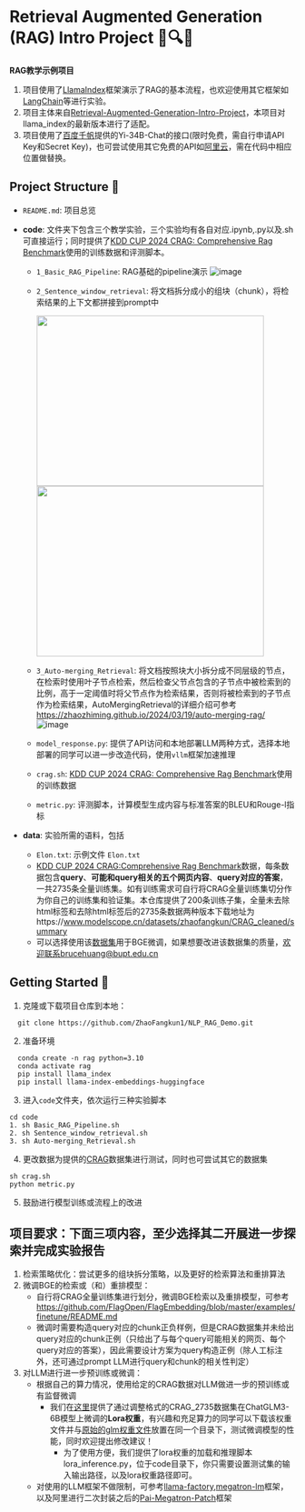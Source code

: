 # Retrieval Augmented Generation (RAG) Intro Project 🤖🔍📝

**RAG教学示例项目**  
1. 项目使用了[LlamaIndex](https://github.com/run-llama/llama_index)框架演示了RAG的基本流程，也欢迎使用其它框架如[LangChain](https://www.langchain.com/)等进行实验。
2. 项目主体来自[Retrieval-Augmented-Generation-Intro-Project](https://github.com/HenryHengLUO/Retrieval-Augmented-Generation-Intro-Project/blob/main/README.md)，本项目对llama_index的最新版本进行了适配。
3. 项目使用了[百度千帆](https://console.bce.baidu.com/qianfan/overview)提供的Yi-34B-Chat的接口(限时免费，需自行申请API Key和Secret Key)，也可尝试使用其它免费的API如[阿里云](https://help.aliyun.com/zh/dashscope/developer-reference/?spm=a2c4g.11186623.0.0.644e9b6em7thMV)，需在代码中相应位置做替换。

## Project Structure 📂

- `README.md`: 项目总览

- **code**:  文件夹下包含三个教学实验，三个实验均有各自对应.ipynb,.py以及.sh可直接运行；同时提供了[KDD CUP 2024 CRAG: Comprehensive Rag Benchmark](https://www.aicrowd.com/challenges/meta-comprehensive-rag-benchmark-kdd-cup-2024)使用的训练数据和评测脚本。
  - `1_Basic_RAG_Pipeline`: RAG基础的pipeline演示 
  ![image](data/llamaindex_rag_overview.png)
  - `2_Sentence_window_retrieval`: 将文档拆分成小的组块（chunk），将检索结果的上下文都拼接到prompt中

    <img src="data/llamaindex_SentenceWindowRetrieval_overview.png" width="400" height="300"><img src="data/llamaindex_SentenceWindowRetrieval_example.png" width="400" height="300">

  - `3_Auto-merging_Retrieval`: 将文档按照块大小拆分成不同层级的节点，在检索时使用叶子节点检索，然后检查父节点包含的子节点中被检索到的比例，高于一定阈值时将父节点作为检索结果，否则将被检索到的子节点作为检索结果，AutoMergingRetrieval的详细介绍可参考 https://zhaozhiming.github.io/2024/03/19/auto-merging-rag/
  ![image](data/llamaindex_AutoMergingRetrieval_example.png)
  - `model_response.py`: 提供了API访问和本地部署LLM两种方式，选择本地部署的同学可以进一步改造代码，使用`vllm`框架加速推理
  - `crag.sh`: [KDD CUP 2024 CRAG: Comprehensive Rag Benchmark](https://www.aicrowd.com/challenges/meta-comprehensive-rag-benchmark-kdd-cup-2024)使用的训练数据
  - `metric.py`: 评测脚本，计算模型生成内容与标准答案的BLEU和Rouge-l指标
- **data**: 实验所需的语料，包括
  - `Elon.txt`: 示例文件 `Elon.txt`
  - [KDD CUP 2024 CRAG:Comprehensive Rag Benchmark](https://www.aicrowd.com/challenges/meta-comprehensive-rag-benchmark-kdd-cup-2024)数据，每条数据包含**query**、**可能和query相关的五个网页内容**、**query对应的答案**，一共2735条全量训练集。如有训练需求可自行将CRAG全量训练集切分作为你自己的训练集和验证集。本仓库提供了200条训练子集，全量未去除html标签和去除html标签后的2735条数据两种版本下载地址为https://www.modelscope.cn/datasets/zhaofangkun/CRAG_cleaned/summary
  - 可以选择使用该[数据集](https://github.com/ZhaoFangkun1/NLP_RAG_Demo/blob/main/data/BGE_finetune/BGE.jsonl)用于BGE微调，如果想要改进该数据集的质量，欢迎联系brucehuang@bupt.edu.cn

## Getting Started 🚀

1. 克隆或下载项目仓库到本地：
```shell
  git clone https://github.com/ZhaoFangkun1/NLP_RAG_Demo.git
```
2. 准备环境
```shell
  conda create -n rag python=3.10
  conda activate rag
  pip install llama_index
  pip install llama-index-embeddings-huggingface
```
3. 进入`code`文件夹，依次运行三种实验脚本
```shell
cd code
1. sh Basic_RAG_Pipeline.sh
2. sh Sentence_window_retrieval.sh
3. sh Auto-merging_Retrieval.sh
```
4. 更改数据为提供的[CRAG](https://www.aicrowd.com/challenges/meta-comprehensive-rag-benchmark-kdd-cup-2024)数据集进行测试，同时也可尝试其它的数据集
```shell
sh crag.sh
python metric.py
```
5. 鼓励进行模型训练或流程上的改进

## 项目要求：下面三项内容，至少选择其二开展进一步探索并完成实验报告
1. 检索策略优化：尝试更多的组块拆分策略，以及更好的检索算法和重排算法
2. 微调BGE的检索或（和）重排模型：
   - 自行将CRAG全量训练集进行划分，微调BGE检索以及重排模型，可参考 https://github.com/FlagOpen/FlagEmbedding/blob/master/examples/finetune/README.md
   - 微调时需要构造query对应的chunk正负样例，但是CRAG数据集并未给出query对应的chunk正例（只给出了与每个query可能相关的网页、每个query对应的答案），因此需要设计方案为query构造正例（除人工标注外，还可通过prompt LLM进行query和chunk的相关性判定）
3. 对LLM进行进一步预训练或微调：
   - 根据自己的算力情况，使用给定的CRAG数据对LLM做进一步的预训练或有监督微调
     - 我们在[这里](https://drive.google.com/drive/folders/1jJzl06l1scc_Ireez7yebPQsdMexgq60?usp=sharing)提供了通过调整格式的CRAG_2735数据集在ChatGLM3-6B模型上微调的**Lora权重**，有兴趣和充足算力的同学可以下载该权重文件并与[原始的glm权重文件](https://huggingface.co/THUDM/chatglm3-6b)放置在同一个目录下，测试微调模型的性能，同时欢迎提出修改建议！
       - 为了使用方便，我们提供了lora权重的加载和推理脚本lora_inference.py，位于code目录下，你只需要设置测试集的输入输出路径，以及lora权重路径即可。
   - 对使用的LLM框架不做限制，可参考[llama-factory](https://github.com/hiyouga/LLaMA-Factory),[megatron-lm](https://github.com/NVIDIA/Megatron-LM)框架，以及阿里进行二次封装之后的[Pai-Megatron-Patch](https://github.com/alibaba/Pai-Megatron-Patch)框架
